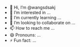 - 👋 Hi, I’m @wangsdsakj
- 👀 I’m interested in ...
- 🌱 I’m currently learning ...
- 💞️ I’m looking to collaborate on ...
- 📫 How to reach me ...
- 😄 Pronouns: ...
- ⚡ Fun fact: ...

<!---
wangsdsakj/wangsdsakj is a ✨ special ✨ repository because its `README.md` (this file) appears on your GitHub profile.
You can click the Preview link to take a look at your changes.
--->
